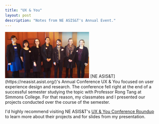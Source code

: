 ```yaml
---
title: "UX & You"
layout: post
description: "Notes from NE ASIS&T's Annual Event."
---
```


<img src="/dist/img/uxyou.jpg" alt="With fellow case study presenters at UX & You" class="image-right" style="width: 55%; margin-top: 0;">
[NE ASIS&T](https://neasist.asist.org/)'s Annual Conference UX & You focused on user experience design and research.  The conference fell right at the end of a successful semester studying the topic with Professor Rong Tang at Simmons College.  For that reason, my classmates and I presented our projects conducted over the course of the semester.  

I'd highly recommend visiting NE ASIS&T's [UX & You Conference Roundup](https://neasist.asist.org/2016/01/08/user-experience-design-research-conference-roundup/) to learn more about their projects and for slides from my presentation.